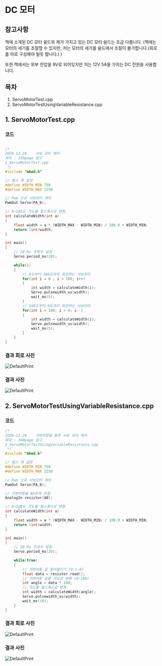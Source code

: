 # DC 모터

## 참고사항

책에 소개된 DC 모터 쉴드와 제가 가지고 있는 DC 모터 쉴드는 조금 다릅니다. (책에는 모터의 세기를 조절할 수 있지만, 저는 모터의 세기를 쉴드에서 조절이 불가합니다.(회로를 따로 구성해야 될듯 합니다.) )

또한 책에서는 외부 전압을 9V로 되어있지만 저는 12V 5A을 가지는 DC 전원을 사용합니다.

## 목차
1. ServoMotorTest.cpp
2. ServoMotorTestUsingVariableResistance.cpp

## 1. ServoMotorTest.cpp

### 코드
```c++

/*
2020-12-26    서보 모터 제어
회로 : 336page 참고
1_ServoMotorTest.cpp
 */
#include "mbed.h"

// 펄스 폭 설정
#define WIDTH_MIN 750
#define WIDTH_MAX 2250

// Pwm 으로 서보모터 제어
PwmOut Servo(PA_6);

// 0~180도 각도를 펄스폭으로 변환
int calculateWidth(int a)
{
    float width = a * (WIDTH_MAX - WIDTH_MIN) / 180.0 + WIDTH_MIN;
    return (int)width;
}

int main()
{
    // 50 Hz 주파수 설정
    Servo.period_ms(20);

    while(1)
    {
        // 0도부터 180도까지 회전하는 서보모터
        for(int i = 0 ; i < 180; i++)
        {
            int width = calculateWidth(i);
            Servo.pulsewidth_us(width);
            wait_ms(5);
        }
        // 180도부터 0도까지 회전하는 서보모터
        for(int i = 180; i > 0; i--)
        {
            int width = calculateWidth(i);
            Servo.pulsewidth_us(width);
            wait_ms(5);
        }
    }
}
```


### 결과 회로 사진
![DefaultPrint](https://github.com/HongyeongJu/MbedCode/blob/master/Chapter08_%EC%84%9C%EB%B3%B4%20%EB%AA%A8%ED%84%B0/%EC%84%9C%EB%B3%B4%EB%AA%A8%ED%84%B0%20%EC%97%B0%EA%B2%B0%EC%84%A0.jpg)
### 결과 사진
![DefaultPrint](https://github.com/HongyeongJu/MbedCode/blob/master/Chapter08_%EC%84%9C%EB%B3%B4%20%EB%AA%A8%ED%84%B0/1_ServoMotorTest_result_picture.jpg)

## 2. ServoMotorTestUsingVariableResistance.cpp

### 코드
```c++
/*
2020-12-26    가변저항을 통한 서보 모터 제어
회로 : 340page 참고
2_ServoMotorTestUsingVariableResistance.cpp
 */
#include "mbed.h"

// 펄스 폭 설정
#define WIDTH_MIN 750
#define WIDTH_MAX 2250

// Pwm 으로 서보모터 제어
PwmOut Servo(PA_6);

// 가변저항을 A0핀에 연결
AnalogIn resistor(A0);

// 0~180도 각도를 펄스폭으로 변환
int calculateWidth(int a)
{
    float width = a * (WIDTH_MAX - WIDTH_MIN) / 180.0 + WIDTH_MIN;
    return (int)width;
}

int main()
{
    // 50 Hz 주파수 설정
    Servo.period_ms(20);

    while(true)
    {
        // 가변저항 값 읽어들이기 (0~1.0)
        float data = resistor.read();
        // 가변저항 값을 각도로 변환 (0~180)
        int angle = data * 180;
        // 각도를 펄스폭으로 변환
        int width = calculateWidth(angle);
        Servo.pulsewidth_us(width);
        wait_ms(10);
    }
}


```

### 결과 회로 사진
![DefaultPrint](https://github.com/HongyeongJu/MbedCode/blob/master/Chapter08_%EC%84%9C%EB%B3%B4%20%EB%AA%A8%ED%84%B0/2_ServoMotorTestUsingVariableResistance_circuit.jpg)
### 결과 사진
![DefaultPrint](https://github.com/HongyeongJu/MbedCode/blob/master/Chapter08_%EC%84%9C%EB%B3%B4%20%EB%AA%A8%ED%84%B0/2_ServoMotorTestUsingVariableResistance_picture.jpg)

